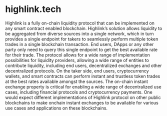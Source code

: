 # highlink.tech
Highlink is a fully on-chain liquidity protocol that can be implemented on any smart contract enabled blockchain. Highlink’s solution allows liquidity to be aggregated from diverse sources into a single network, which in turn provides a single endpoint for takers to seamlessly perform multiple token trades in a single blockchain transaction. End users, DApps or any other party only need to query this single endpoint to get the best available rate for their trade. The protocol allows for a wide range of implementation possibilities for liquidity providers, allowing a wide range of entities to contribute liquidity, including end users, decentralized exchanges and other decentralized protocols. On the taker side, end users, cryptocurrency wallets, and smart contracts can perform instant and trustless token trades at the best rates available amongst the sources. The on-chain instant exchange property is critical for enabling a wide range of decentralized use cases, including financial protocols and cryptocurrency payments. One would expect different implementations of Highlink protocol on other public blockchains to make onchain instant exchanges to be available for various use cases and applications on these blockchains.
